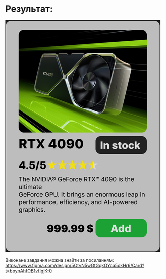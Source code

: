 # Результат:

![Page](images/card.png)

Виконане завдання можна знайти за посиланням:
https://www.figma.com/design/5OtvN5wGtGqkOYca5dkHr6/Card?t=bpynAhfOB1vfIgjK-0
